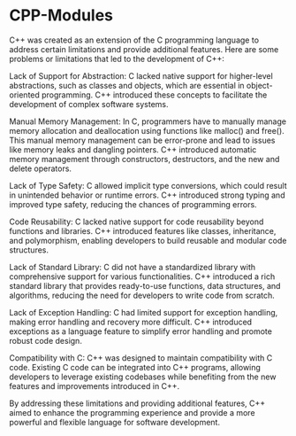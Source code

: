 # CPP-Modules

C++ was created as an extension of the C programming language to address certain limitations and provide additional features. Here are some problems or limitations that led to the development of C++:

Lack of Support for Abstraction: C lacked native support for higher-level abstractions, such as classes and objects, which are essential in object-oriented programming. C++ introduced these concepts to facilitate the development of complex software systems.

Manual Memory Management: In C, programmers have to manually manage memory allocation and deallocation using functions like malloc() and free(). This manual memory management can be error-prone and lead to issues like memory leaks and dangling pointers. C++ introduced automatic memory management through constructors, destructors, and the new and delete operators.

Lack of Type Safety: C allowed implicit type conversions, which could result in unintended behavior or runtime errors. C++ introduced strong typing and improved type safety, reducing the chances of programming errors.

Code Reusability: C lacked native support for code reusability beyond functions and libraries. C++ introduced features like classes, inheritance, and polymorphism, enabling developers to build reusable and modular code structures.

Lack of Standard Library: C did not have a standardized library with comprehensive support for various functionalities. C++ introduced a rich standard library that provides ready-to-use functions, data structures, and algorithms, reducing the need for developers to write code from scratch.

Lack of Exception Handling: C had limited support for exception handling, making error handling and recovery more difficult. C++ introduced exceptions as a language feature to simplify error handling and promote robust code design.

Compatibility with C: C++ was designed to maintain compatibility with C code. Existing C code can be integrated into C++ programs, allowing developers to leverage existing codebases while benefiting from the new features and improvements introduced in C++.

By addressing these limitations and providing additional features, C++ aimed to enhance the programming experience and provide a more powerful and flexible language for software development.
